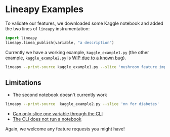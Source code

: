 # Lineapy Examples

To validate our features, we downloaded some Kaggle notebook and added the two lines of `lineapy` instrumentation:

```python
import lineapy
lineapy.linea_publish(variable, "a description")
```

Currently we have a working example, `kaggle_example1.py` (the other example, `kaggle_example2.py` is [WIP due to a known bug](https://github.com/LineaLabs/lineapy/issues/204)).

```bash
lineapy --print-source kaggle_example1.py --slice 'mushroom feature importance'
```


## Limitations

- The second notebook doesn't currently work

```bash
lineapy --print-source  kaggle_example2.py --slice 'nn for diabetes'
```

- [Can only slice one variable through the CLI](https://github.com/LineaLabs/lineapy/issues/307)
- [The CLI does not run a notebook](https://github.com/LineaLabs/lineapy/issues/304)

Again, we welcome any feature requests you might have!